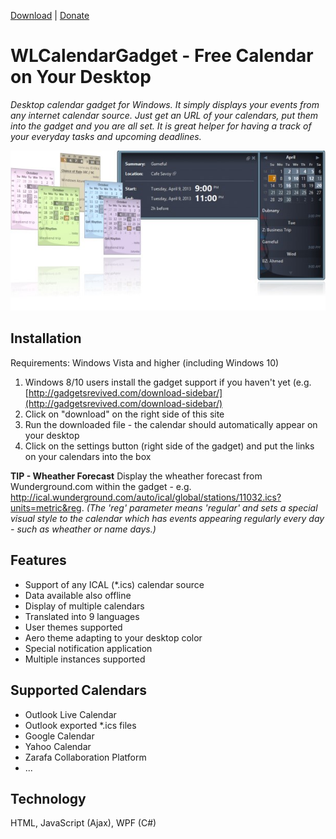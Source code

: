 [Download](https://github.com/poulicek/WLCalendarGadget/releases/download/v1.0/WLCalendar.Gadget) | [Donate](https://www.paypal.com/cgi-bin/webscr?cmd=_donations&business=K89SHUV6EU49A&lc=CZ&item_name=WL%20Calendar%20Gadget&currency_code=USD&bn=PP%2dDonationsBF%3abtn_donateCC_LG%2egif%3aNonHosted
)

# WLCalendarGadget - Free Calendar on Your Desktop

_Desktop calendar gadget for Windows. It simply displays your events from any internet calendar source. Just get an URL of your calendars, put them into the gadget and you are all set. It is great helper for having a track of your everyday tasks and upcoming deadlines._

![WLCalendarGadget](https://raw.githubusercontent.com/poulicek/WLCalendarGadget/master/docs/wlcalendargadget.jpg)

## Installation

Requirements: Windows Vista and higher (including Windows 10)

1. Windows 8/10 users install the gadget support if you haven't yet (e.g. [http://gadgetsrevived.com/download-sidebar/](http://gadgetsrevived.com/download-sidebar/)
2.  Click on "download" on the right side of this site
3.  Run the downloaded file - the calendar should automatically appear on your desktop</div>
4.  Click on the settings button (right side of the gadget) and put the links on your calendars into the box


**TIP - Wheather Forecast**
Display the wheather forecast from Wunderground.com within the gadget - e.g. http://ical.wunderground.com/auto/ical/global/stations/11032.ics?units=metric&reg.
_(The 'reg' parameter means 'regular' and sets a special visual style to the calendar which has events appearing regularly every day - such as wheather or name days.)_


## Features
*   Support of any ICAL (*.ics) calendar source
*   Data available also offline
*   Display of multiple calendars
*   Translated into 9 languages
*   User themes supported
*   Aero theme adapting to your desktop color
*   Special notification application
*   Multiple instances supported


## Supported Calendars

*   Outlook Live Calendar
*   Outlook exported *.ics files
*   Google Calendar
*   Yahoo Calendar
*   Zarafa Collaboration Platform
*   ...

## Technology
HTML, JavaScript (Ajax), WPF (C#)
